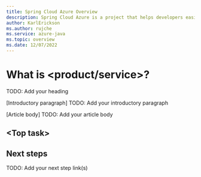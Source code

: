 ```yaml
---
title: Spring Cloud Azure Overview
description: Spring Cloud Azure is a project that helps developers easier to use Azure services in Spring Boot application by providing a group of Java libraries.
author: KarlErickson
ms.author: rujche
ms.service: azure-java
ms.topic: overview
ms.date: 12/07/2022
---
```


<!--
Remove all the comments in this template before you sign-off or merge to the
main branch.

This template provides the basic structure of a Overview article pattern. See the [instructions - Overview](../level4/article-overview.md) in the pattern library.

You can provide feedback about this template at: https://aka.ms/patterns-feedback

 1. H1 -----------------------------------------------------------------------------

Required: For the H1 - that's the primary heading at the top of the article - use the format "What is <service>?"
You can also use this in the TOC if your service name doesn’t cause the phrase to wrap.
-->

<!---
--->

# What is <product/service>? 
TODO: Add your heading

<!-- 2. Introductory paragraph ----------------------------------------------------------

Required: The introductory paragraph helps customers quickly determine whether an article is relevant.
Describe in customer-friendly terms what the service is and does, and why the customer should care. Keep it short for the intro.
You can go into more detail later in the article. Many services add artwork or videos below the introduction.
-->

[Introductory paragraph]
TODO: Add your introductory paragraph

<!---Avoid notes, tips, and important boxes. Readers tend to skip over them. Better to put that info directly into the article text.--->

<!-- 3. Article body ------------------------------------------------------------
Required: After the intro, you can develop your overview by discussing the features that answer the "Why should I care" question with a bit more depth.
Be sure to call out any basic requirements and dependencies, as well as limitations or overhead.
Don't catalog every feature, and some may only need to be mentioned as available, without any discussion.
-->

[Article body]
TODO: Add your article body

<!-- Top tasks ------------------------------------------------------------------------------

Suggested:
An effective way to structure you overview article is to create an H2 for the top customer tasks you identified during the [planning process](../contribute/content-dev-plan.md) and describe how the product/service helps customers with that task.

Create a new H2 for each task you list.
--->

## \<Top task\>

<!-- 5. Next steps ------------------------------------------------------------------------

Required: In Overview articles, provide at least one next step and no more than three.
Next steps in overview articles will often link to a quickstart.
Use regular links; do not use a blue box link. What you link to will depend on what is really a next step for the customer.
Do not use a "More info section" or a "Resources section" or a "See also section".
--->

## Next steps
TODO: Add your next step link(s)